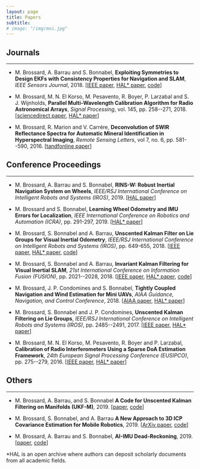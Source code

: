 ```yaml
---
layout: page
title: Papers
subtitle:
# image: "/img/moi.jpg"
---
```



<link rel="stylesheet" href="https://use.fontawesome.com/releases/v5.6.3/css/all.css" integrity="sha384-UHRtZLI+pbxtHCWp1t77Bi1L4ZtiqrqD80Kn4Z8NTSRyMA2Fd33n5dQ8lWUE00s/" crossorigin="anonymous">

<!--
# <i class="fas fa-address-book"></i>
# <i class="fas fa-graduation-cap"></i>
# <span class="fas fa-graduation-cap" aria-hidden="true"></span> -->

## Journals 
------------------------------

- M. Brossard, A. Barrau and S. Bonnabel, __Exploiting Symmetries to Design EKFs with Consistency Properties for Navigation and SLAM__, _IEEE Sensors Journal_, 2018. [[IEEE paper](https://ieeexplore.ieee.org/document/8543208/), [HAL* paper](https://hal.archives-ouvertes.fr/hal-02064782/file/main.pdf), [code](https://github.com/CAOR-MINES-ParisTech/esde)]

- M. Brossard, M. N. El Korso, M. Pesavento, R. Boyer, P. Larzabal and S. J. Wijnholds, __Parallel Multi-Wavelength Calibration Algorithm for Radio Astronomical Arrays__, _Signal Processing_, vol. 145, pp. 258--271, 2018. [[sciencedirect paper](https://www.sciencedirect.com/science/article/pii/S0165168417304279), [HAL* paper](https://hal-univ-paris10.archives-ouvertes.fr/hal-01675545)]

- M. Brossard, R. Marion and V. Carrére, __Deconvolution of SWIR Reflectance Spectra for Automatic Mineral Identification in Hyperspectral Imaging__, _Remote Sensing Letters_, vol 7, no. 6, pp. 581--590, 2016. [[tandfonline paper](https://www.tandfonline.com/doi/abs/10.1080/2150704X.2016.1168946)]

## Conference Proceedings
------------------------------

- M. Brossard, A. Barrau and S. Bonnabel, __RINS-W: Robust Inertial Navigation System on Wheels__, _IEEE/RSJ International Conference on Intelligent Robots and Systems (IROS)_, 2019. [[HAL paper](https://hal.archives-ouvertes.fr/hal-02057117/file/main.pdf)]

- M. Brossard and S. Bonnabel, __Learning Wheel Odometry and IMU Errors for Localization__, _IEEE International Conference on Robotics and Automation (ICRA)_, pp. 291-297, 2019. [[HAL* paper](https://hal.archives-ouvertes.fr/hal-01874593/document)]

- M. Brossard, S. Bonnabel and A. Barrau, __Unscented Kalman Filter on Lie Groups for Visual Inertial Odometry__, _IEEE/RSJ International Conference on Intelligent Robots and Systems (IROS)_, pp. 649-655, 2018. [[IEEE paper](), [HAL* paper](https://hal.archives-ouvertes.fr/hal-01735542v2), [code](https://github.com/mbrossar/msckf_vio)]

- M. Brossard, S. Bonnabel and A. Barrau, __Invariant Kalman Filtering for Visual Inertial SLAM__, _21st International Conference on Information Fusion (FUSION)_, pp. 2021--2028, 2018. [[IEEE paper](https://ieeexplore.ieee.org/document/8455807), [HAL* paper](https://hal.archives-ouvertes.fr/hal-01588669v2), [code](https://github.com/mbrossar/FUSION2018)]

- M. Brossard, J. P. Condomines and S. Bonnabel, __Tightly Coupled Navigation and Wind Estimation for Mini UAVs__, _AIAA Guidance, Navigation, and Control Conference_, 2018. [[AIAA paper](https://arc.aiaa.org/doi/abs/10.2514/6.2018-1843), [HAL* paper](https://hal.archives-ouvertes.fr/hal-01537975)]

- M. Brossard, S. Bonnabel and J. P. Condomines, __Unscented Kalman Filtering on Lie Groups__, _IEEE/RSJ International Conference on Intelligent Robots and Systems (IROS)_, pp. 2485--2491, 2017. [[IEEE paper](https://ieeexplore.ieee.org/document/8206066), [HAL* paper](https://hal.archives-ouvertes.fr/hal-01489204v3)]

- M. Brossard, M. N. El Korso, M. Pesavento, R. Boyer and P. Larzabal, __Calibration of Radio Interferometers Using a Sparse DoA Estimation Framework__, _24th European Signal Processing Conference (EUSIPCO)_, pp. 275--279, 2016. [[IEEE paper](https://ieeexplore.ieee.org/document/7760253), [HAL* paper](https://hal.archives-ouvertes.fr/hal-01421515)]

## Others
------------------------------
- M. Brossard, A. Barrau, and S. Bonnabel __A Code for Unscented Kalman Filtering on Manifolds (UKF-M)__, 2019. [[paper](https://cloud.mines-paristech.fr/index.php/s/uUjOhxaKp4v9yJT/download), [code](https://github.com/CAOR-MINES-ParisTech/ukfm)]

- M. Brossard, S. Bonnabel, and A. Barrau __A New Approach to 3D ICP Covariance Estimation for Mobile Robotics__, 2019. [[ArXiv paper](https://arxiv.org/pdf/1909.05722.pdf), [code](https://github.com/CAOR-MINES-ParisTech/3d-icp-cov)]

- M. Brossard, A. Barrau and S. Bonnabel, __AI-IMU Dead-Reckoning__, 2019. [[paper](https://cloud.mines-paristech.fr/index.php/s/8YDqD0Y1e6BWzCG), [code](https://github.com/mbrossar/ai-imu-dr)]


*HAL is an open archive where authors can deposit scholarly documents from all academic fields.

